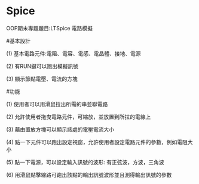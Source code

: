 # Spice
OOP期末專題題目:LTSpice 電路模擬


#基本設計

(1) 基本電路元件:電阻、電容、電感、電晶體、接地、電源

(2) 有RUN鍵可以跑出模擬訊號

(3) 顯示節點電壓、電流的方塊

#功能

(1) 使用者可以用滑鼠拉出所需的串並聯電路

(2) 允許使用者拖曳電路元件，可縮放，並放置到所拉的電線上

(3) 藉由置放方塊可以顯示該處的電壓電流大小

(4) 點一下元件可以跑出設定視窗，允許使用者設定電路元件的參數，例如電阻大小

(5) 點一下電源，可以設定輸入訊號的波形: 有正弦波，方波，三角波

(6) 用滑鼠點擊線路可跑出該點的輸出訊號波形並且測得輸出訊號的參數
